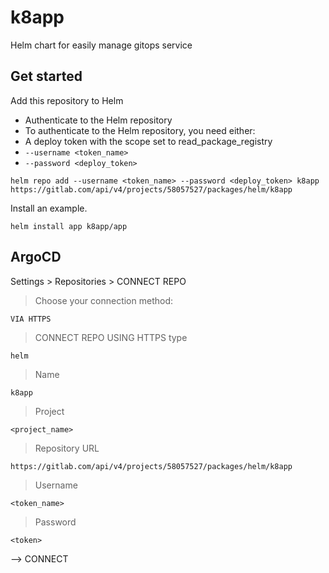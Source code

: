 # k8app
Helm chart for easily manage gitops service

## Get started
Add this repository to Helm 
- Authenticate to the Helm repository
- To authenticate to the Helm repository, you need either:
- A deploy token with the scope set to read_package_registry
-  `--username <token_name>`
-  `--password <deploy_token>`
```
helm repo add --username <token_name> --password <deploy_token> k8app https://gitlab.com/api/v4/projects/58057527/packages/helm/k8app
```

Install an example.

```
helm install app k8app/app
```

## ArgoCD
Settings > Repositories > CONNECT REPO
> Choose your connection method:
```
VIA HTTPS
```
> CONNECT REPO USING HTTPS
> type
```
helm
```
> Name
```
k8app
```
> Project
```
<project_name>
```
> Repository URL
```
https://gitlab.com/api/v4/projects/58057527/packages/helm/k8app
```
> Username
```
<token_name>
```
> Password
```
<token>
```
--> CONNECT